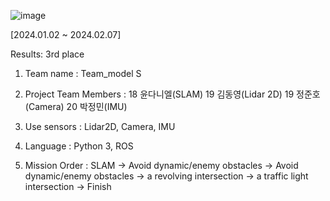 ![image](https://github.com/Jeongminssgit/Kookmin-Univ_Coss_Virtual-Environment-Self-Driving-Competition/assets/151872991/90843992-d079-44ee-af3b-787232852457)

[2024.01.02 ~ 2024.02.07]

Results: 3rd place

1. Team name : Team_model S

2. Project Team Members : 18 윤다니엘(SLAM) 19 김동영(Lidar 2D) 19 정준호(Camera) 20 박정민(IMU)

3. Use sensors : Lidar2D, Camera, IMU

4. Language : Python 3, ROS

5. Mission Order : SLAM -> Avoid dynamic/enemy obstacles -> Avoid dynamic/enemy obstacles -> a revolving intersection -> a traffic light intersection -> Finish







